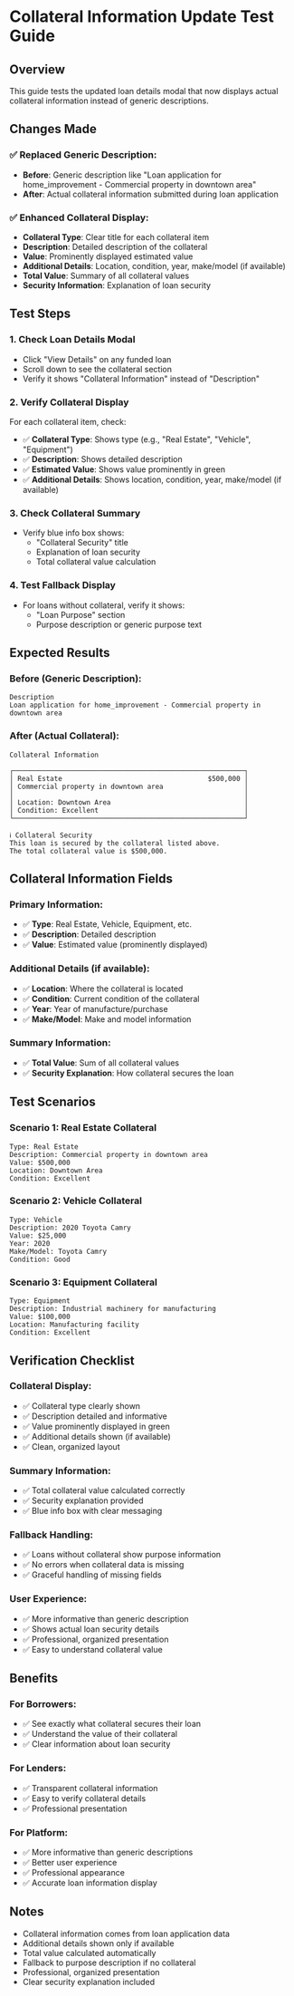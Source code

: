 # Collateral Information Update Test Guide

## Overview
This guide tests the updated loan details modal that now displays actual collateral information instead of generic descriptions.

## Changes Made

### **✅ Replaced Generic Description:**
- **Before**: Generic description like "Loan application for home_improvement - Commercial property in downtown area"
- **After**: Actual collateral information submitted during loan application

### **✅ Enhanced Collateral Display:**
- **Collateral Type**: Clear title for each collateral item
- **Description**: Detailed description of the collateral
- **Value**: Prominently displayed estimated value
- **Additional Details**: Location, condition, year, make/model (if available)
- **Total Value**: Summary of all collateral values
- **Security Information**: Explanation of loan security

## Test Steps

### **1. Check Loan Details Modal**
- Click "View Details" on any funded loan
- Scroll down to see the collateral section
- Verify it shows "Collateral Information" instead of "Description"

### **2. Verify Collateral Display**
For each collateral item, check:
- ✅ **Collateral Type**: Shows type (e.g., "Real Estate", "Vehicle", "Equipment")
- ✅ **Description**: Shows detailed description
- ✅ **Estimated Value**: Shows value prominently in green
- ✅ **Additional Details**: Shows location, condition, year, make/model (if available)

### **3. Check Collateral Summary**
- Verify blue info box shows:
  - "Collateral Security" title
  - Explanation of loan security
  - Total collateral value calculation

### **4. Test Fallback Display**
- For loans without collateral, verify it shows:
  - "Loan Purpose" section
  - Purpose description or generic purpose text

## Expected Results

### **Before (Generic Description):**
```
Description
Loan application for home_improvement - Commercial property in downtown area
```

### **After (Actual Collateral):**
```
Collateral Information

┌─────────────────────────────────────────────────────────┐
│ Real Estate                                    $500,000 │
│ Commercial property in downtown area                    │
│                                                         │
│ Location: Downtown Area                                 │
│ Condition: Excellent                                    │
└─────────────────────────────────────────────────────────┘

ℹ Collateral Security
This loan is secured by the collateral listed above. 
The total collateral value is $500,000.
```

## Collateral Information Fields

### **Primary Information:**
- ✅ **Type**: Real Estate, Vehicle, Equipment, etc.
- ✅ **Description**: Detailed description
- ✅ **Value**: Estimated value (prominently displayed)

### **Additional Details (if available):**
- ✅ **Location**: Where the collateral is located
- ✅ **Condition**: Current condition of the collateral
- ✅ **Year**: Year of manufacture/purchase
- ✅ **Make/Model**: Make and model information

### **Summary Information:**
- ✅ **Total Value**: Sum of all collateral values
- ✅ **Security Explanation**: How collateral secures the loan

## Test Scenarios

### **Scenario 1: Real Estate Collateral**
```
Type: Real Estate
Description: Commercial property in downtown area
Value: $500,000
Location: Downtown Area
Condition: Excellent
```

### **Scenario 2: Vehicle Collateral**
```
Type: Vehicle
Description: 2020 Toyota Camry
Value: $25,000
Year: 2020
Make/Model: Toyota Camry
Condition: Good
```

### **Scenario 3: Equipment Collateral**
```
Type: Equipment
Description: Industrial machinery for manufacturing
Value: $100,000
Location: Manufacturing facility
Condition: Excellent
```

## Verification Checklist

### **Collateral Display:**
- ✅ Collateral type clearly shown
- ✅ Description detailed and informative
- ✅ Value prominently displayed in green
- ✅ Additional details shown (if available)
- ✅ Clean, organized layout

### **Summary Information:**
- ✅ Total collateral value calculated correctly
- ✅ Security explanation provided
- ✅ Blue info box with clear messaging

### **Fallback Handling:**
- ✅ Loans without collateral show purpose information
- ✅ No errors when collateral data is missing
- ✅ Graceful handling of missing fields

### **User Experience:**
- ✅ More informative than generic description
- ✅ Shows actual loan security details
- ✅ Professional, organized presentation
- ✅ Easy to understand collateral value

## Benefits

### **For Borrowers:**
- ✅ See exactly what collateral secures their loan
- ✅ Understand the value of their collateral
- ✅ Clear information about loan security

### **For Lenders:**
- ✅ Transparent collateral information
- ✅ Easy to verify collateral details
- ✅ Professional presentation

### **For Platform:**
- ✅ More informative than generic descriptions
- ✅ Better user experience
- ✅ Professional appearance
- ✅ Accurate loan information display

## Notes
- Collateral information comes from loan application data
- Additional details shown only if available
- Total value calculated automatically
- Fallback to purpose description if no collateral
- Professional, organized presentation
- Clear security explanation included





